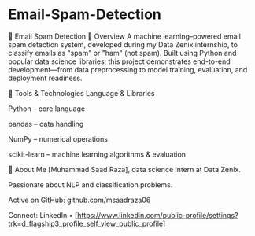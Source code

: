 # Email-Spam-Detection
📧 Email Spam Detection 🚫
Overview
A machine learning–powered email spam detection system, developed during my Data Zenix internship, to classify emails as "spam" or "ham" (not spam). Built using Python and popular data science libraries, this project demonstrates end-to-end development—from data preprocessing to model training, evaluation, and deployment readiness.

🧰 Tools & Technologies
Language & Libraries

Python – core language

pandas – data handling

NumPy – numerical operations

scikit-learn – machine learning algorithms & evaluation

👤 About Me
[Muhammad Saad Raza], data science intern at Data Zenix.

Passionate about NLP and classification problems.

Active on GitHub: github.com/msaadraza06

Connect: LinkedIn • [https://www.linkedin.com/public-profile/settings?trk=d_flagship3_profile_self_view_public_profile]
